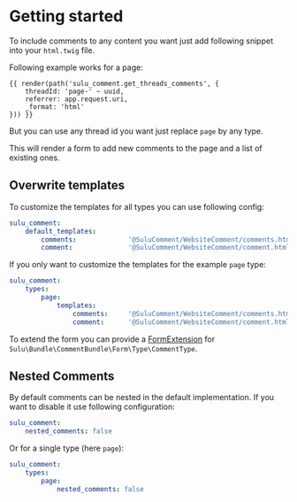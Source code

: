 # Getting started

To include comments to any content you want just add following snippet into your `html.twig` file.

Following example works for a page:

```twig
{{ render(path('sulu_comment.get_threads_comments', {
    threadId: 'page-' ~ uuid, 
    referrer: app.request.uri, 
    _format: 'html'
})) }}
```

But you can use any thread id you want just replace `page` by any type.

This will render a form to add new comments to the page and a list of existing ones.

## Overwrite templates

To customize the templates for all types you can use following config:

```yaml
sulu_comment:
    default_templates:
        comments:             '@SuluComment/WebsiteComment/comments.html.twig'
        comment:              '@SuluComment/WebsiteComment/comment.html.twig'
```

If you only want to customize the templates for the example `page` type:

```yaml
sulu_comment:
    types:
        page:
            templates:
                comments:     '@SuluComment/WebsiteComment/comments.html.twig'
                comment:      '@SuluComment/WebsiteComment/comment.html.twig'
```

To extend the form you can provide a [FormExtension](https://symfony.com/doc/current/form/create_form_type_extension.html)
for `Sulu\Bundle\CommentBundle\Form\Type\CommentType`.

## Nested Comments

By default comments can be nested in the default implementation. If you want to disable it use following configuration:

```yaml
sulu_comment:
    nested_comments: false
```

Or for a single type (here `page`):

```yaml
sulu_comment:
    types:
        page:
            nested_comments: false
```
